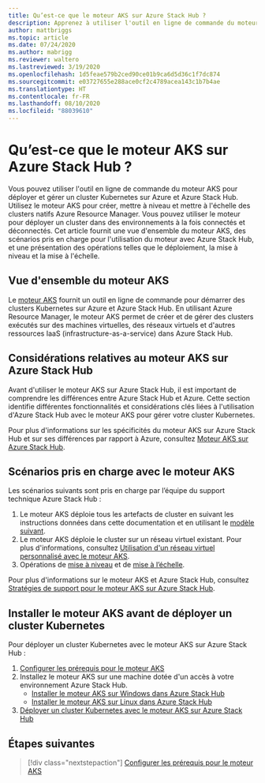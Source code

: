 ```yaml
---
title: Qu’est-ce que le moteur AKS sur Azure Stack Hub ?
description: Apprenez à utiliser l'outil en ligne de commande du moteur AKS pour déployer et gérer un cluster Kubernetes sur Azure et Azure Stack Hub.
author: mattbriggs
ms.topic: article
ms.date: 07/24/2020
ms.author: mabrigg
ms.reviewer: waltero
ms.lastreviewed: 3/19/2020
ms.openlocfilehash: 1d5feae579b2ced90ce01b9ca6d5d36c1f7dc874
ms.sourcegitcommit: e03727655e288ace0cf2c4789acea143c1b7b4ae
ms.translationtype: HT
ms.contentlocale: fr-FR
ms.lasthandoff: 08/10/2020
ms.locfileid: "88039610"
---
```

# <a name="what-is-the-aks-engine-on-azure-stack-hub"></a>Qu’est-ce que le moteur AKS sur Azure Stack Hub ?

Vous pouvez utiliser l'outil en ligne de commande du moteur AKS pour déployer et gérer un cluster Kubernetes sur Azure et Azure Stack Hub. Utilisez le moteur AKS pour créer, mettre à niveau et mettre à l'échelle des clusters natifs Azure Resource Manager. Vous pouvez utiliser le moteur pour déployer un cluster dans des environnements à la fois connectés et déconnectés. Cet article fournit une vue d'ensemble du moteur AKS, des scénarios pris en charge pour l'utilisation du moteur avec Azure Stack Hub, et une présentation des opérations telles que le déploiement, la mise à niveau et la mise à l'échelle.

## <a name="overview-of-the-aks-engine"></a>Vue d'ensemble du moteur AKS

Le [moteur AKS](https://github.com/Azure/aks-engine) fournit un outil en ligne de commande pour démarrer des clusters Kubernetes sur Azure et Azure Stack Hub. En utilisant Azure Resource Manager, le moteur AKS permet de créer et de gérer des clusters exécutés sur des machines virtuelles, des réseaux virtuels et d'autres ressources IaaS (infrastructure-as-a-service) dans Azure Stack Hub.

## <a name="aks-engine-on-azure-stack-hub-considerations"></a>Considérations relatives au moteur AKS sur Azure Stack Hub

Avant d'utiliser le moteur AKS sur Azure Stack Hub, il est important de comprendre les différences entre Azure Stack Hub et Azure. Cette section identifie différentes fonctionnalités et considérations clés liées à l'utilisation d'Azure Stack Hub avec le moteur AKS pour gérer votre cluster Kubernetes.

Pour plus d'informations sur les spécificités du moteur AKS sur Azure Stack Hub et sur ses différences par rapport à Azure, consultez [Moteur AKS sur Azure Stack Hub](https://github.com/Azure/aks-engine/blob/master/docs/topics/azure-stack.md).

## <a name="supported-scenarios-with-the-aks-engine"></a>Scénarios pris en charge avec le moteur AKS

Les scénarios suivants sont pris en charge par l’équipe du support technique Azure Stack Hub :

1.  Le moteur AKS déploie tous les artefacts de cluster en suivant les instructions données dans cette documentation et en utilisant le [modèle suivant](https://github.com/Azure/aks-engine/tree/master/examples/azure-stack).
2.  Le moteur AKS déploie le cluster sur un réseau virtuel existant. Pour plus d'informations, consultez [Utilisation d'un réseau virtuel personnalisé avec le moteur AKS](https://github.com/Azure/aks-engine/blob/master/docs/tutorials/custom-vnet.md).
3.  Opérations de [mise à niveau](azure-stack-kubernetes-aks-engine-upgrade.md) et de [mise à l’échelle](azure-stack-kubernetes-aks-engine-scale.md).

Pour plus d'informations sur le moteur AKS et Azure Stack Hub, consultez [Stratégies de support pour le moteur AKS sur Azure Stack Hub](azure-stack-kubernetes-aks-engine-support.md).

## <a name="install-the-aks-engine-and-deploy-a-kubernetes-cluster"></a>Installer le moteur AKS avant de déployer un cluster Kubernetes

Pour déployer un cluster Kubernetes avec le moteur AKS sur Azure Stack Hub :

1. [Configurer les prérequis pour le moteur AKS](azure-stack-kubernetes-aks-engine-set-up.md)
2. Installez le moteur AKS sur une machine dotée d'un accès à votre environnement Azure Stack Hub.
     - [Installer le moteur AKS sur Windows dans Azure Stack Hub](azure-stack-kubernetes-aks-engine-deploy-windows.md)
     - [Installer le moteur AKS sur Linux dans Azure Stack Hub](azure-stack-kubernetes-aks-engine-deploy-linux.md)
3. [Déployer un cluster Kubernetes avec le moteur AKS sur Azure Stack Hub](azure-stack-kubernetes-aks-engine-deploy-cluster.md)

## <a name="next-steps"></a>Étapes suivantes

> [!div class="nextstepaction"]
> [Configurer les prérequis pour le moteur AKS](azure-stack-kubernetes-aks-engine-set-up.md)
